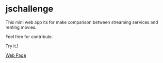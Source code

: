 # jschallenge
This mini web app its for make comparison between streaming services and renting movies.

Feel free for contribute.

Try it.!

[Web Page](https://eqznava.github.io/jschallenge/)

